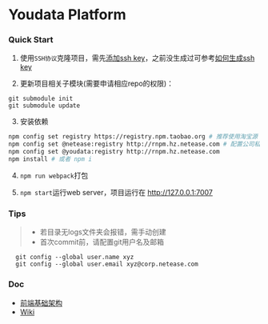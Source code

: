 # Youdata Platform

### Quick Start

1. 使用`SSH协议`克隆项目，需先[添加ssh key](https://g.hz.netease.com/profile/keys)，之前没生成过可参考[如何生成ssh key](https://g.hz.netease.com/help/ssh/README)

2. 更新项目相关子模块(需要申请相应repo的权限)：
  ```
  git submodule init
  git submodule update
  ```

3. 安装依赖
  ```bash
  npm config set registry https://registry.npm.taobao.org # 推荐使用淘宝源
  npm config set @netease:registry http://rnpm.hz.netease.com # 配置公司私有npm仓库
  npm config set @youdata:registry http://rnpm.hz.netease.com
  npm install # 或者 npm i
  ```

4. `npm run webpack`打包

5. `npm start`运行web server，项目运行在 http://127.0.0.1:7007


### Tips

> * 若目录无logs文件夹会报错，需手动创建
> * 首次commit前，请配置git用户名及邮箱
```
  git config --global user.name xyz
  git config --global user.email xyz@corp.netease.com
```

### Doc

* [前端基础架构](https://g.hz.netease.com/youdata/Platform/blob/develop/doc/client/%E5%9F%BA%E7%A1%80%E6%9E%B6%E6%9E%84.md)
* [Wiki](https://g.hz.netease.com/youdata/Platform/wikis/pages)